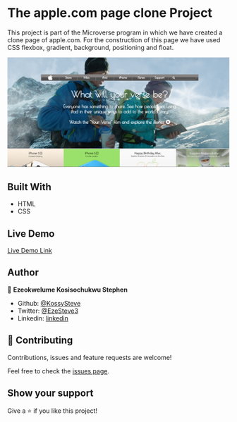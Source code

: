 # The apple.com page clone Project

This project is part of the Microverse program in which we have created a clone page of apple.com. For the construction of this page we have used CSS flexbox, gradient, background, positioning and float.

![screenshot](./screenshot.PNG)

## Built With

- HTML
- CSS

## Live Demo

[Live Demo Link](https://rawcdn.githack.com/KossySteve/apple.com_page_clone/6112c7992d356c27c279bbd64685077f7a2cfd5c/index.html)

## Author

👤 **Ezeokwelume Kosisochukwu Stephen**

- Github: [@KossySteve](https://github.com/KossySteve)
- Twitter: [@EzeSteve3](https://twitter.com/EzeSteve3/)
- Linkedin: [linkedin](https://www.linkedin.com/in/steve-ez-b090ba198/)


## 🤝 Contributing

Contributions, issues and feature requests are welcome!

Feel free to check the [issues page](issues/).

## Show your support

Give a ⭐️ if you like this project!
